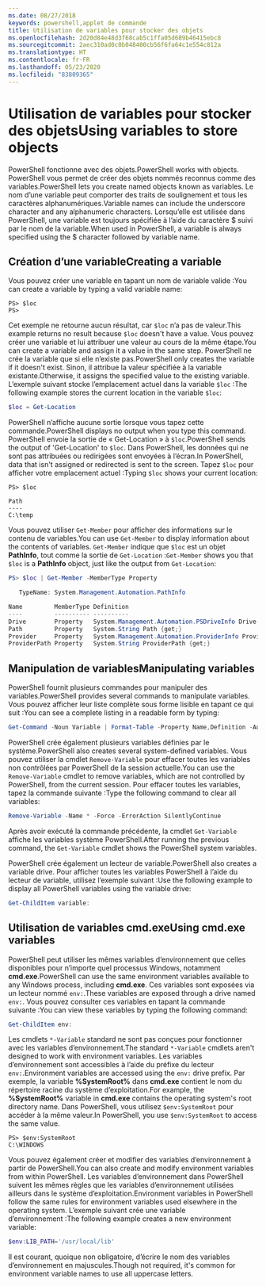 ```yaml
---
ms.date: 08/27/2018
keywords: powershell,applet de commande
title: Utilisation de variables pour stocker des objets
ms.openlocfilehash: 2d20d84e48d3f68cab5c1ffa05d689b46415ebc8
ms.sourcegitcommit: 2aec310ad0c0b048400cb56f6fa64c1e554c812a
ms.translationtype: HT
ms.contentlocale: fr-FR
ms.lasthandoff: 05/23/2020
ms.locfileid: "83809365"
---
```

# <a name="using-variables-to-store-objects"></a><span data-ttu-id="07bd4-103">Utilisation de variables pour stocker des objets</span><span class="sxs-lookup"><span data-stu-id="07bd4-103">Using variables to store objects</span></span>

<span data-ttu-id="07bd4-104">PowerShell fonctionne avec des objets.</span><span class="sxs-lookup"><span data-stu-id="07bd4-104">PowerShell works with objects.</span></span> <span data-ttu-id="07bd4-105">PowerShell vous permet de créer des objets nommés reconnus comme des variables.</span><span class="sxs-lookup"><span data-stu-id="07bd4-105">PowerShell lets you create named objects known as variables.</span></span>
<span data-ttu-id="07bd4-106">Le nom d’une variable peut comporter des traits de soulignement et tous les caractères alphanumériques.</span><span class="sxs-lookup"><span data-stu-id="07bd4-106">Variable names can include the underscore character and any alphanumeric characters.</span></span> <span data-ttu-id="07bd4-107">Lorsqu’elle est utilisée dans PowerShell, une variable est toujours spécifiée à l’aide du caractère \$ suivi par le nom de la variable.</span><span class="sxs-lookup"><span data-stu-id="07bd4-107">When used in PowerShell, a variable is always specified using the \$ character followed by variable name.</span></span>

## <a name="creating-a-variable"></a><span data-ttu-id="07bd4-108">Création d’une variable</span><span class="sxs-lookup"><span data-stu-id="07bd4-108">Creating a variable</span></span>

<span data-ttu-id="07bd4-109">Vous pouvez créer une variable en tapant un nom de variable valide :</span><span class="sxs-lookup"><span data-stu-id="07bd4-109">You can create a variable by typing a valid variable name:</span></span>

```
PS> $loc
PS>
```

<span data-ttu-id="07bd4-110">Cet exemple ne retourne aucun résultat, car `$loc` n’a pas de valeur.</span><span class="sxs-lookup"><span data-stu-id="07bd4-110">This example returns no result because `$loc` doesn't have a value.</span></span> <span data-ttu-id="07bd4-111">Vous pouvez créer une variable et lui attribuer une valeur au cours de la même étape.</span><span class="sxs-lookup"><span data-stu-id="07bd4-111">You can create a variable and assign it a value in the same step.</span></span> <span data-ttu-id="07bd4-112">PowerShell ne crée la variable que si elle n’existe pas.</span><span class="sxs-lookup"><span data-stu-id="07bd4-112">PowerShell only creates the variable if it doesn't exist.</span></span>
<span data-ttu-id="07bd4-113">Sinon, il attribue la valeur spécifiée à la variable existante.</span><span class="sxs-lookup"><span data-stu-id="07bd4-113">Otherwise, it assigns the specified value to the existing variable.</span></span> <span data-ttu-id="07bd4-114">L’exemple suivant stocke l’emplacement actuel dans la variable `$loc` :</span><span class="sxs-lookup"><span data-stu-id="07bd4-114">The following example stores the current location in the variable `$loc`:</span></span>

```powershell
$loc = Get-Location
```

<span data-ttu-id="07bd4-115">PowerShell n’affiche aucune sortie lorsque vous tapez cette commande.</span><span class="sxs-lookup"><span data-stu-id="07bd4-115">PowerShell displays no output when you type this command.</span></span> <span data-ttu-id="07bd4-116">PowerShell envoie la sortie de « Get-Location » à `$loc`.</span><span class="sxs-lookup"><span data-stu-id="07bd4-116">PowerShell sends the output of 'Get-Location' to `$loc`.</span></span> <span data-ttu-id="07bd4-117">Dans PowerShell, les données qui ne sont pas attribuées ou redirigées sont envoyées à l’écran.</span><span class="sxs-lookup"><span data-stu-id="07bd4-117">In PowerShell, data that isn't assigned or redirected is sent to the screen.</span></span> <span data-ttu-id="07bd4-118">Tapez `$loc` pour afficher votre emplacement actuel :</span><span class="sxs-lookup"><span data-stu-id="07bd4-118">Typing `$loc` shows your current location:</span></span>

```
PS> $loc

Path
----
C:\temp
```

<span data-ttu-id="07bd4-119">Vous pouvez utiliser `Get-Member` pour afficher des informations sur le contenu de variables.</span><span class="sxs-lookup"><span data-stu-id="07bd4-119">You can use `Get-Member` to display information about the contents of variables.</span></span> <span data-ttu-id="07bd4-120">`Get-Member` indique que `$loc` est un objet **PathInfo**, tout comme la sortie de `Get-Location` :</span><span class="sxs-lookup"><span data-stu-id="07bd4-120">`Get-Member` shows you that `$loc` is a **PathInfo** object, just like the output from `Get-Location`:</span></span>

```powershell
PS> $loc | Get-Member -MemberType Property

   TypeName: System.Management.Automation.PathInfo

Name         MemberType Definition
----         ---------- ----------
Drive        Property   System.Management.Automation.PSDriveInfo Drive {get;}
Path         Property   System.String Path {get;}
Provider     Property   System.Management.Automation.ProviderInfo Provider {...
ProviderPath Property   System.String ProviderPath {get;}
```

## <a name="manipulating-variables"></a><span data-ttu-id="07bd4-121">Manipulation de variables</span><span class="sxs-lookup"><span data-stu-id="07bd4-121">Manipulating variables</span></span>

<span data-ttu-id="07bd4-122">PowerShell fournit plusieurs commandes pour manipuler des variables.</span><span class="sxs-lookup"><span data-stu-id="07bd4-122">PowerShell provides several commands to manipulate variables.</span></span> <span data-ttu-id="07bd4-123">Vous pouvez afficher leur liste complète sous forme lisible en tapant ce qui suit :</span><span class="sxs-lookup"><span data-stu-id="07bd4-123">You can see a complete listing in a readable form by typing:</span></span>

```powershell
Get-Command -Noun Variable | Format-Table -Property Name,Definition -AutoSize -Wrap
```

<span data-ttu-id="07bd4-124">PowerShell crée également plusieurs variables définies par le système.</span><span class="sxs-lookup"><span data-stu-id="07bd4-124">PowerShell also creates several system-defined variables.</span></span> <span data-ttu-id="07bd4-125">Vous pouvez utiliser la cmdlet `Remove-Variable` pour effacer toutes les variables non contrôlées par PowerShell de la session actuelle.</span><span class="sxs-lookup"><span data-stu-id="07bd4-125">You can use the `Remove-Variable` cmdlet to remove variables, which are not controlled by PowerShell, from the current session.</span></span> <span data-ttu-id="07bd4-126">Pour effacer toutes les variables, tapez la commande suivante :</span><span class="sxs-lookup"><span data-stu-id="07bd4-126">Type the following command to clear all variables:</span></span>

```powershell
Remove-Variable -Name * -Force -ErrorAction SilentlyContinue
```

<span data-ttu-id="07bd4-127">Après avoir exécuté la commande précédente, la cmdlet `Get-Variable` affiche les variables système PowerShell.</span><span class="sxs-lookup"><span data-stu-id="07bd4-127">After running the previous command, the `Get-Variable` cmdlet shows the PowerShell system variables.</span></span>

<span data-ttu-id="07bd4-128">PowerShell crée également un lecteur de variable.</span><span class="sxs-lookup"><span data-stu-id="07bd4-128">PowerShell also creates a variable drive.</span></span> <span data-ttu-id="07bd4-129">Pour afficher toutes les variables PowerShell à l’aide du lecteur de variable, utilisez l’exemple suivant :</span><span class="sxs-lookup"><span data-stu-id="07bd4-129">Use the following example to display all PowerShell variables using the variable drive:</span></span>

```powershell
Get-ChildItem variable:
```

## <a name="using-cmdexe-variables"></a><span data-ttu-id="07bd4-130">Utilisation de variables cmd.exe</span><span class="sxs-lookup"><span data-stu-id="07bd4-130">Using cmd.exe variables</span></span>

<span data-ttu-id="07bd4-131">PowerShell peut utiliser les mêmes variables d’environnement que celles disponibles pour n’importe quel processus Windows, notamment **cmd.exe**.</span><span class="sxs-lookup"><span data-stu-id="07bd4-131">PowerShell can use the same environment variables available to any Windows process, including **cmd.exe**.</span></span> <span data-ttu-id="07bd4-132">Ces variables sont exposées via un lecteur nommé `env:`.</span><span class="sxs-lookup"><span data-stu-id="07bd4-132">These variables are exposed through a drive named `env:`.</span></span> <span data-ttu-id="07bd4-133">Vous pouvez consulter ces variables en tapant la commande suivante :</span><span class="sxs-lookup"><span data-stu-id="07bd4-133">You can view these variables by typing the following command:</span></span>

```powershell
Get-ChildItem env:
```

<span data-ttu-id="07bd4-134">Les cmdlets `*-Variable` standard ne sont pas conçues pour fonctionner avec les variables d’environnement.</span><span class="sxs-lookup"><span data-stu-id="07bd4-134">The standard `*-Variable` cmdlets aren't designed to work with environment variables.</span></span> <span data-ttu-id="07bd4-135">Les variables d’environnement sont accessibles à l’aide du préfixe du lecteur `env:`.</span><span class="sxs-lookup"><span data-stu-id="07bd4-135">Environment variables are accessed using the `env:` drive prefix.</span></span> <span data-ttu-id="07bd4-136">Par exemple, la variable **%SystemRoot%** dans **cmd.exe** contient le nom du répertoire racine du système d’exploitation.</span><span class="sxs-lookup"><span data-stu-id="07bd4-136">For example, the **%SystemRoot%** variable in **cmd.exe** contains the operating system's root directory name.</span></span> <span data-ttu-id="07bd4-137">Dans PowerShell, vous utilisez `$env:SystemRoot` pour accéder à la même valeur.</span><span class="sxs-lookup"><span data-stu-id="07bd4-137">In PowerShell, you use `$env:SystemRoot` to access the same value.</span></span>

```
PS> $env:SystemRoot
C:\WINDOWS
```

<span data-ttu-id="07bd4-138">Vous pouvez également créer et modifier des variables d’environnement à partir de PowerShell.</span><span class="sxs-lookup"><span data-stu-id="07bd4-138">You can also create and modify environment variables from within PowerShell.</span></span> <span data-ttu-id="07bd4-139">Les variables d’environnement dans PowerShell suivent les mêmes règles que les variables d’environnement utilisées ailleurs dans le système d’exploitation.</span><span class="sxs-lookup"><span data-stu-id="07bd4-139">Environment variables in PowerShell follow the same rules for environment variables used elsewhere in the operating system.</span></span> <span data-ttu-id="07bd4-140">L’exemple suivant crée une variable d’environnement :</span><span class="sxs-lookup"><span data-stu-id="07bd4-140">The following example creates a new environment variable:</span></span>

```powershell
$env:LIB_PATH='/usr/local/lib'
```

<span data-ttu-id="07bd4-141">Il est courant, quoique non obligatoire, d’écrire le nom des variables d’environnement en majuscules.</span><span class="sxs-lookup"><span data-stu-id="07bd4-141">Though not required, it's common for environment variable names to use all uppercase letters.</span></span>
